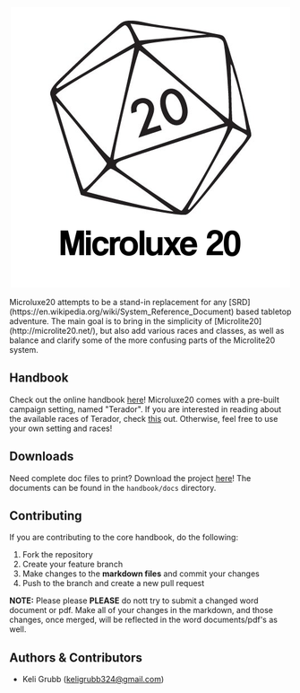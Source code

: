 <p align="center">
  <img src="handbook/img/logo.png" alt="Microluxe 20">
</p>
Microluxe20 attempts to be a stand-in replacement for any [SRD](https://en.wikipedia.org/wiki/System_Reference_Document) based tabletop
adventure. The main goal is to bring in the simplicity of [Microlite20](http://microlite20.net/), but also
add various races and classes, as well as balance and clarify some of the more
confusing parts of the Microlite20 system.

## Handbook
Check out the online handbook [here](handbook/microluxe20_complete.md)!
Microluxe20 comes with a pre-built campaign setting, named "Terador". If you are interested in reading about the available races
of Terador, check [this](handbook/microluxe20_races.md) out. Otherwise, feel free to use your own setting and races!

## Downloads
Need complete doc files to print? Download the project [here](https://github.com/kgrubb/microluxe20/releases/latest)!
The documents can be found in the `handbook/docs` directory.

## Contributing
If you are contributing to the core handbook, do the following:

1. Fork the repository
2. Create your feature branch
3. Make changes to the __markdown files__ and commit your changes
4. Push to the branch and create a new pull request

**NOTE:** Please please __PLEASE__ do nott try to submit a changed word document or pdf. Make all of your changes
in the markdown, and those changes, once merged, will be reflected in the word documents/pdf's as well.

## Authors & Contributors
* Keli Grubb (<keligrubb324@gmail.com>)
